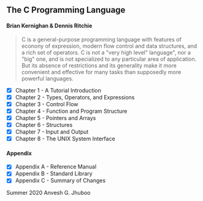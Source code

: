 ## The C Programming Language
#### Brian Kernighan & Dennis Ritchie

> C is a general-purpose programming language with features of econony of expression, modern flow control and data structures, and a rich set of operators. C is not a "very high level" language", nor a "big" one, and is not specialized to any particular area of application. But its absence of restrictions and its generality make it more convenient and effective for many tasks than supposedly more powerful languages.

- [x] Chapter 1 - A Tutorial Introduction
- [x] Chapter 2 - Types, Operators, and Expressions
- [x] Chapter 3 - Control Flow
- [x] Chapter 4 - Function and Program Structure
- [x] Chapter 5 - Pointers and Arrays
- [x] Chapter 6 - Structures
- [x] Chapter 7 - Input and Output
- [x] Chapter 8 - The UNIX System Interface

#### Appendix
- [x] Appendix A - Reference Manual
- [x] Appendix B - Standard Library
- [x] Appendix C - Summary of Changes

Summer 2020
Anvesh G. Jhuboo
